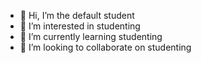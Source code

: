 - 👋 Hi, I’m the default student
- 👀 I’m interested in studenting
- 🌱 I’m currently learning studenting
- 💞️ I’m looking to collaborate on studenting

<!---
default-student/default-student is a ✨ special ✨ repository because its `README.md` (this file) appears on your GitHub profile.
You can click the Preview link to take a look at your changes.
--->
